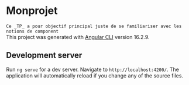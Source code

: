# Monprojet
`Ce _TP_ a pour objectif principal juste de se familiariser avec les notions de component` <br>
This project was generated with [Angular CLI](https://github.com/angular/angular-cli) version 16.2.9.

## Development server

Run `ng serve` for a dev server. Navigate to `http://localhost:4200/`. The application will automatically reload if you change any of the source files.
